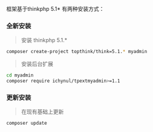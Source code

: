 框架基于thinkphp 5.1*
有两种安装方式：
### 全新安装
>安装 thinkphp 5.1.*
```bash
composer create-project topthink/think=5.1.* myadmin
```
>安装后台扩展

```bash
cd myadmin
composer require ichynul/tpextmyadmin>=1.1
```
### 更新安装
>在现有基础上更新
```bash
composer update
```